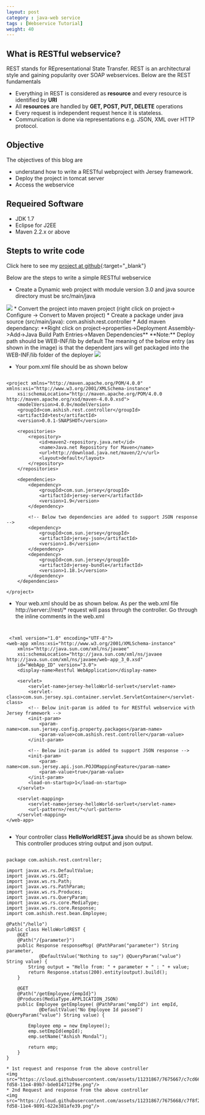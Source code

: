 ```yaml
---
layout: post
category : java-web service
tags : [Webservice Tutorial]
weight: 40
---
```


## What is RESTful webservice?

REST stands for REpresentational State Transfer. REST is an architectural style and gaining popularity over SOAP webservices.
Below are the REST fundamentals


* Everything in REST is considered as **resource** and every resource is identified by **URI**
* All **resources** are handled by **GET, POST, PUT, DELETE** operations
* Every request is independent request hence it is stateless.
* Communication is done via representations e.g. JSON, XML over HTTP protocol.

##  Objective

The objectives of this blog are 

 * understand how to write a RESTful webproject with Jersey framework.
 * Deploy the project in tomcat server
 * Access the webservice

## Requeired Software


 * JDK 1.7
 * Eclipse for J2EE
 * Maven 2.2.x or above
  
## Stepts to write code

Click here to see my [project at github](https://github.com/ashismo/repositoryForMyBlog/tree/master/webservices/RestfulWebservice){:target="_blank"}

Below are the steps to write a simple RESTful webservice


 * Create a Dynamic web project with module version 3.0 and java source directory must be src/main/java
 <img src="https://cloud.githubusercontent.com/assets/11231867/7675333/d7042918-fd54-11e4-9a7f-9fb944562a91.png"/>
 * Convert the project into maven project (right click on project-> Configure -> Convert to Maven project)
 * Create a package under java source (src/main/java): com.ashish.rest.controller
 * Add maven dependancy: **Right click on project->properties->Deployment Assembly->Add->Java Build Path Entries->Maven Dependencies**
**Note:** Deploy path should be WEB-INF/lib by default
The meaning of the below entry (as shown in the image) is that the dependent jars will get packaged into the WEB-INF/lib folder of the deployer  

<img src="https://cloud.githubusercontent.com/assets/11231867/7606640/5e2a367a-f978-11e4-98ad-4a582769b338.png"/>
 
 * Your pom.xml file should be as shown below

<pre class="prettyprint highlight"><code class="language-xml" data-lang="xml">
&lt;project xmlns="http://maven.apache.org/POM/4.0.0" xmlns:xsi="http://www.w3.org/2001/XMLSchema-instance"
	xsi:schemaLocation="http://maven.apache.org/POM/4.0.0 http://maven.apache.org/xsd/maven-4.0.0.xsd"&gt;
	&lt;modelVersion&gt;4.0.0&lt;/modelVersion&gt;
	&lt;groupId&gt;com.ashish.rest.controller&lt;/groupId&gt;
	&lt;artifactId&gt;test&lt;/artifactId&gt;
	&lt;version&gt;0.0.1-SNAPSHOT&lt;/version&gt;

	&lt;repositories&gt;
		&lt;repository&gt;
			&lt;id&gt;maven2-repository.java.net&lt;/id&gt;
			&lt;name&gt;Java.net Repository for Maven&lt;/name&gt;
			&lt;url&gt;http://download.java.net/maven/2/&lt;/url&gt;
			&lt;layout&gt;default&lt;/layout&gt;
		&lt;/repository&gt;
	&lt;/repositories&gt;

	&lt;dependencies&gt;
		&lt;dependency&gt;
			&lt;groupId&gt;com.sun.jersey&lt;/groupId&gt;
			&lt;artifactId&gt;jersey-server&lt;/artifactId&gt;
			&lt;version&gt;1.9&lt;/version&gt;
		&lt;/dependency&gt;

		&lt;!-- Below two dependencies are added to support JSON response --&gt;
		&lt;dependency&gt;
			&lt;groupId&gt;com.sun.jersey&lt;/groupId&gt;
			&lt;artifactId&gt;jersey-json&lt;/artifactId&gt;
			&lt;version&gt;1.8&lt;/version&gt;
		&lt;/dependency&gt;
		&lt;dependency&gt;
			&lt;groupId&gt;com.sun.jersey&lt;/groupId&gt;
			&lt;artifactId&gt;jersey-bundle&lt;/artifactId&gt;
			&lt;version&gt;1.18.1&lt;/version&gt;
		&lt;/dependency&gt;
	&lt;/dependencies&gt;

&lt;/project&gt;
</code></pre>

 * Your web.xml should be as shown below. As per the web.xml file http://server:<port>/<context root>/rest/* request will pass through the controller. Go through the inline comments in the web.xml
 
<pre class="prettyprint highlight"><code class="language-xml" data-lang="xml">

 &lt;?xml version="1.0" encoding="UTF-8"?&gt;
&lt;web-app xmlns:xsi="http://www.w3.org/2001/XMLSchema-instance"
	xmlns="http://java.sun.com/xml/ns/javaee"
	xsi:schemaLocation="http://java.sun.com/xml/ns/javaee http://java.sun.com/xml/ns/javaee/web-app_3_0.xsd"
	id="WebApp_ID" version="3.0"&gt;
	&lt;display-name&gt;Restful WebApplication&lt;/display-name&gt;

	&lt;servlet&gt;
		&lt;servlet-name&gt;jersey-helloWorld-serlvet&lt;/servlet-name&gt;
		&lt;servlet-class&gt;com.sun.jersey.spi.container.servlet.ServletContainer&lt;/servlet-class&gt;
		&lt;!-- Below init-param is added to for RESTful webservice with Jersey framework --&gt;
		&lt;init-param&gt;
			&lt;param-name&gt;com.sun.jersey.config.property.packages&lt;/param-name&gt;
			&lt;param-value&gt;com.ashish.rest.controller&lt;/param-value&gt;
		&lt;/init-param&gt;

		&lt;!-- Below init-param is added to support JSON response --&gt;
		&lt;init-param&gt;
			&lt;param-name&gt;com.sun.jersey.api.json.POJOMappingFeature&lt;/param-name&gt;
			&lt;param-value&gt;true&lt;/param-value&gt;
		&lt;/init-param&gt;
		&lt;load-on-startup&gt;1&lt;/load-on-startup&gt;
	&lt;/servlet&gt;

	&lt;servlet-mapping&gt;
		&lt;servlet-name&gt;jersey-helloWorld-serlvet&lt;/servlet-name&gt;
		&lt;url-pattern&gt;/rest/*&lt;/url-pattern&gt;
	&lt;/servlet-mapping&gt;
&lt;/web-app&gt;

</code></pre>

 * Your controller class **HelloWorldREST.java** should be as shown below. This controller produces string output and json output. 
 
<pre class="prettyprint highlight"><code class="language-java" data-lang="java">
package com.ashish.rest.controller;

import javax.ws.rs.DefaultValue;
import javax.ws.rs.GET;
import javax.ws.rs.Path;
import javax.ws.rs.PathParam;
import javax.ws.rs.Produces;
import javax.ws.rs.QueryParam;
import javax.ws.rs.core.MediaType;
import javax.ws.rs.core.Response;
import com.ashish.rest.bean.Employee;

@Path("/hello")
public class HelloWorldREST {
	@GET
	@Path("/{parameter}")
	public Response responseMsg( @PathParam("parameter") String parameter,
			@DefaultValue("Nothing to say") @QueryParam("value") String value) {
		String output = "Hello from: " + parameter + " : " + value;
		return Response.status(200).entity(output).build();
	}
	
	@GET
	@Path("/getEmployee/{empId}")
	@Produces(MediaType.APPLICATION_JSON)
	public Employee getEmployee( @PathParam("empId") int empId,
			@DefaultValue("No Employee Id passed") @QueryParam("value") String value) {

		Employee emp = new Employee();
		emp.setEmpId(empId);
		emp.setName("Ashish Mondal");

		return emp;
	}
}
</code></pre>

 	* 1st request and response from the above controller
 	<img src="https://cloud.githubusercontent.com/assets/11231867/7675667/c7cd6622-fd58-11e4-89b7-bde014712f9e.png"/>
 	* 2nd Request and response from the above controller
 	<img src="https://cloud.githubusercontent.com/assets/11231867/7675668/c7f8f242-fd58-11e4-9891-622e381afe39.png"/>
